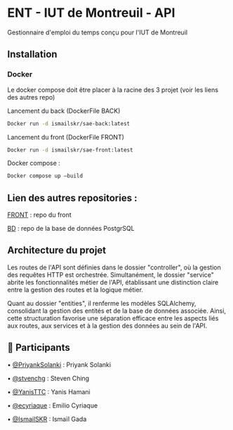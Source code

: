 # ENT - IUT de Montreuil - API
Gestionnaire d'emploi du temps conçu pour l'IUT de Montreuil

## Installation

### Docker
Le docker compose doit être placer à la racine des 3 projet (voir les liens des autres repo)

Lancement du back (DockerFile BACK)
```bash
Docker run -d ismailskr/sae-back:latest
```
Lancement du front (DockerFile FRONT)
```bash
Docker run -d ismailskr/sae-front:latest
```

Docker compose :
```bash
Docker compose up –build
```

## Lien des autres repositories : 

[FRONT](https://github.com/DUT-Info-Montreuil/SAE-5.A-EntMontreuil-Front) : repo du front

[BD](https://github.com/DUT-Info-Montreuil/SAE-5.A-EntMontreuil-BD) : repo de la base de données PostgrSQL


## Architecture du projet

Les routes de l'API sont définies dans le dossier "controller", où la gestion des requêtes HTTP est orchestrée. Simultanément, le dossier "service" abrite les fonctionnalités métier de l'API, établissant une distinction claire entre la gestion des routes et la logique métier.

Quant au dossier "entities", il renferme les modèles SQLAlchemy, consolidant la gestion des entités et de la base de données associée. Ainsi, cette structuration favorise une séparation efficace entre les aspects liés aux routes, aux services et à la gestion des données au sein de l'API.

## 👷  Participants
• [@PriyankSolanki](https://github.com/PriyankSolanki) : Priyank Solanki

• [@stvenchg](https://github.com/stvenchg) : Steven Ching

• [@YanisTTC](https://github.com/YanisTTC) : Yanis Hamani

• [@ecyriaque](https://github.com/ecyriaque) : Emilio Cyriaque

• [@IsmailSKR](https://github.com/IsmailSKR) : Ismaïl Gada
